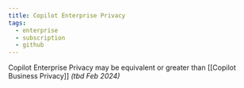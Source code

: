 ```yaml
---
title: Copilot Enterprise Privacy
tags:
  - enterprise
  - subscription
  - github
---
```

Copilot Enterprise Privacy may be equivalent or greater than [[Copilot Business Privacy]] _(tbd Feb 2024)_
